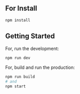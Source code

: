 ## For Install
```bash
npm install
```


## Getting Started

For, run the development:

```bash
npm run dev
```

For, build and run the production:

```bash
npm run build
# and
npm start
```
